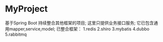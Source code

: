 # MyProject
基于Spring Boot 持续整合其他框架的项目;
这里只提供业务接口服务;
它已包含通用mapper,service,model;
已整合框架：
  1.redis
  2.shiro
  3.mybatis
  4.dubbo
  5.rabbitmq
